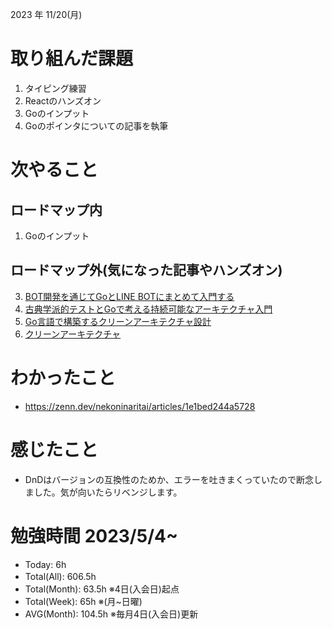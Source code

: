 
2023 年 11/20(月)

# 取り組んだ課題

1. タイピング練習
6. Reactのハンズオン
7. Goのインプット
8. Goのポインタについての記事を執筆

# 次やること

## ロードマップ内

1. Goのインプット

## ロードマップ外(気になった記事やハンズオン)
3. [BOT開発を通じてGoとLINE BOTにまとめて入門する](https://zenn.dev/yagi_eng/books/c0f1a13174737dafa3e9)
4. [古典学派的テストとGoで考える持続可能なアーキテクチャ入門](https://zenn.dev/jy8752/books/73769005e6afa9/viewer/chapter1)
1. [Go言語で構築するクリーンアーキテクチャ設計](https://techbookfest.org/product/9a3U54LBdKDE30ewPS6Ugn?productVariantID=itEzQN5gKZX8gXMmLTEXAB)
5. [クリーンアーキテクチャ](https://nuits.jp/entry/easiest-clean-architecture-2019-09)

# わかったこと

* https://zenn.dev/nekoninaritai/articles/1e1bed244a5728

# 感じたこと

* DnDはバージョンの互換性のためか、エラーを吐きまくっていたので断念しました。気が向いたらリベンジします。

# 勉強時間 2023/5/4~

* Today: 6h
* Total(All): 606.5h　
* Total(Month): 63.5h ※4日(入会日)起点
* Total(Week): 65h ※(月~日曜)
* AVG(Month): 104.5h ※毎月4日(入会日)更新
